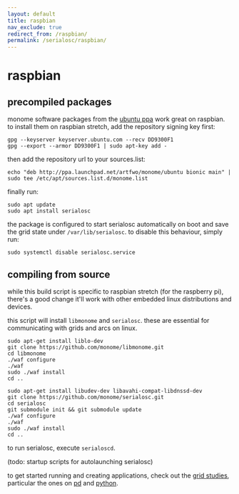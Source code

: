 ```yaml
---
layout: default
title: raspbian
nav_exclude: true
redirect_from: /raspbian/
permalink: /serialosc/raspbian/
---
```


# raspbian

## precompiled packages

monome software packages from the [ubuntu ppa](https://launchpad.net/~artfwo/+archive/ubuntu/monome) work great on raspbian. to install them on raspbian stretch, add the repository signing key first:

```
gpg --keyserver keyserver.ubuntu.com --recv DD9300F1
gpg --export --armor DD9300F1 | sudo apt-key add -
```

then add the repository url to your sources.list:

```
echo "deb http://ppa.launchpad.net/artfwo/monome/ubuntu bionic main" | sudo tee /etc/apt/sources.list.d/monome.list
```

finally run:

```
sudo apt update
sudo apt install serialosc
```

the package is configured to start serialosc automatically on boot and save the grid state under `/var/lib/serialosc`. to disable this behaviour, simply run:

```
sudo systemctl disable serialosc.service
```

## compiling from source

while this build script is specific to raspbian stretch (for the raspberry pi), there's a good change it'll work with other embedded linux distributions and devices.

this script will install `libmonome` and `serialosc`. these are essential for communicating with grids and arcs on linux.

```
sudo apt-get install liblo-dev
git clone https://github.com/monome/libmonome.git
cd libmonome
./waf configure
./waf
sudo ./waf install
cd ..

sudo apt-get install libudev-dev libavahi-compat-libdnssd-dev
git clone https://github.com/monome/serialosc.git
cd serialosc
git submodule init && git submodule update
./waf configure
./waf
sudo ./waf install
cd ..
```

to run serialosc, execute `serialoscd`.

(todo: startup scripts for autolaunching serialosc)

to get started running and creating applications, check out the [grid studies](https://monome.org/docs/grid/studies/), particular the ones on [pd](https://monome.org/docs/grid/studies/pd/) and [python](https://monome.org/docs/grid/studies/python/).
